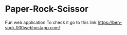 # Paper-Rock-Scissor
Fun web application
To check it go to this link
https://ben-sock.000webhostapp.com/
